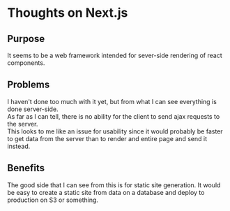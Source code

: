 # Thoughts on Next.js

## Purpose

It seems to be a web framework intended for sever-side rendering of react components.

## Problems

I haven't done too much with it yet, but from what I can see everything is done server-side.  
As far as I can tell, there is no ability for the client to send ajax requests to the server.  
This looks to me like an issue for usability since it would probably be faster to get data from the server than to render and entire page and send it instead.  

## Benefits

The good side that I can see from this is for static site generation. It would be easy to create a static site from data on a database and deploy to production on S3 or something.  